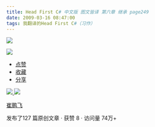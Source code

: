 ```yaml
---
title: Head First C# 中文版 图文皆译 第六章 继承 page249
date: 2009-03-16 08:47:00
tags: 我翻译的Head First C#（习作）
---
```

![](https://p-blog.csdn.net/images/p_blog_csdn_net/cuipengfei1/EntryImages/20090316/2009-03-16_08-23-22.jpg)

![](https://p-blog.csdn.net/images/p_blog_csdn_net/cuipengfei1/EntryImages/20090316/2009-03-16_08-35-38.jpg)

  * [ 点赞  ](javascript:;)
  * [ 收藏  ](javascript:;)
  * [ 分享 ](javascript:;)

[ ![](https://profile.csdnimg.cn/5/2/5/3_cuipengfei1)
![](https://g.csdnimg.cn/static/user-reg-year/1x/11.png)
](https://blog.csdn.net/cuipengfei1)

[ 崔鹏飞 ](https://blog.csdn.net/cuipengfei1)

发布了127 篇原创文章  ·  获赞 8  ·  访问量 74万+

